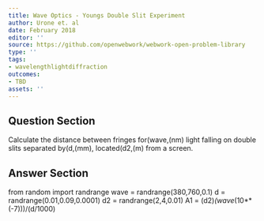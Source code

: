 ```yaml
---
title: Wave Optics - Youngs Double Slit Experiment
author: Urone et. al
date: February 2018
editor: ''
source: https://github.com/openwebwork/webwork-open-problem-library
type: ''
tags:
- wavelengthlightdiffraction
outcomes:
- TBD
assets: ''
---
```


## Question Section 

Calculate the distance between fringes for(wave,(nm) light falling on double slits separated by(d,(mm), located(d2,(m) from a screen.



## Answer Section

from random import randrange
wave = randrange(380,760,0.1)
d = randrange(0.01,0.09,0.0001)
d2 = randrange(2,4,0.01)
A1 = (d2)*(wave*(10**(-7)))/(d/1000)